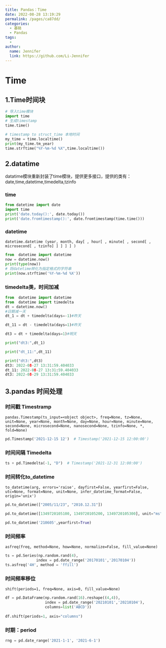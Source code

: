 ```yaml
---
title: Pandas：Time
date: 2022-08-28 13:19:29
permalink: /pages/ca87dd/
categories:
  - 基础
  - Pandas
tags:
  - 
author: 
  name: Jennifer
  link: https://github.com/Li-Jennifer
---
```

# Time
## 1.Time时间块
```python
# 导入time模块
import time
# 生成timestamp
time.time()

# timestamp to struct_time 本地时间
my_time = time.localtime()
print(my_time.tm_year)
time.strftime("%Y-%m-%d %X",time.localtime())
```
## 2.datatime
datatime模块重新封装了time模块，提供更多接口，提供的类有：date,time,datetime,timedelta,tzinfo
### time
```python
from datetime import date
import time
print('date.today():', date.today())
print('date.fromtimestamp():', date.fromtimestamp(time.time()))

```
### datetime
`datetime.datetime (year, month, day[ , hour[ , minute[ , second[ , microsecond[ , tzinfo] ] ] ] ] )`
```python
from  datetime import datetime
now = datetime.now()
print(type(now))
# 将datetime转化为指定格式的字符串
print(now.strftime('%Y-%m-%d %X'))
```
### timedelta类，时间加减
```python
from  datetime import datetime
from  datetime import timedelta
dt = datetime.now()
#日期减一天
dt_1 = dt + timedelta(days=-1)#昨天

dt_11 = dt - timedelta(days=1)#昨天

dt3 = dt + timedelta(days=1)#明天

print("dt3:",dt_1)

print("dt_11:",dt_11)

print("dt3:",dt3)
dt3: 2022-08-27 13:31:59.404033
dt_11: 2022-08-27 13:31:59.404033
dt3: 2022-08-29 13:31:59.404033
```

## 3.pandas 时间处理
### 时间戳 Timestramp
`pandas.Timestamp(ts_input=<object object>, freq=None, tz=None, unit=None, year=None, month=None, day=None, hour=None, minute=None, second=None, microsecond=None, nanosecond=None, tzinfo=None, *, fold=None)`
```python
pd.Timestamp('2021-12-15 12')  # Timestamp('2021-12-15 12:00:00')
```
### 时间间隔 Timedelta
```python
ts + pd.Timedelta(-1, "D")  # Timestamp('2021-12-31 12:00:00')
```
### 时间转化to_datetime
`to_datetime(arg, errors='raise', dayfirst=False, yearfirst=False, utc=None, format=None, unit=None, infer_datetime_format=False, origin='unix')`
```python
pd.to_datetime(["2005/11/23", "2010.12.31"])

pd.to_datetime([1349720105100, 1349720105200, 1349720105300], unit="ms")

pd.to_datetime('210605',yearfirst=True)
```
### 时间频率
`asfreq(freq, method=None, how=None, normalize=False, fill_value=None)`
```python
ts = pd.Series(np.random.rand(4),
              index = pd.date_range('20170101','20170104'))
ts.asfreq('4H', method = 'ffill')
```
### 时间频率移位
`shift(periods=1, freq=None, axis=0, fill_value=None)`
```python
df = pd.DataFrame(np.random.rand(16).reshape((4,4)), 
                  index = pd.date_range('20210101','20210104'),
                  columns=list('ABCD'))
                  
df.shift(periods=1, axis="columns")
```
### 时期：period
```python
rng = pd.date_range('2021-1-1', '2021-6-1')

```